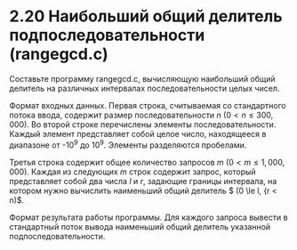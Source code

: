 # 2.20 Наибольший общий делитель подпоследовательности (rangegcd.c)
Составьте программу rangegcd.c, вычисляющую наибольший общий делитель на различных интервалах последовательности целых чисел.

Формат входных данных. Первая строка, считываемая со стандартного потока ввода, содержит размер последовательности $n$ $(0 < n \le 300,000)$. Во второй строке перечислены элементы последовательности. Каждый элемент представляет собой целое число, находящееся в диапазоне от -$10^9$ до $10^9$. Элементы разделяются пробелами.

Третья строка содержит общее количество запросов $m$ $(0 < m \le 1,000,000)$. Каждая из следующих $m$ строк содержит запрос, который представляет собой два числа $l$ и $r$, задающие границы интервала, на котором нужно вычислить наименьший общий делитель $ (0 \le l, {r < n)$.

Формат результата работы программы. Для каждого запроса вывести в стандартный поток вывода наименьший общий делитель указанной подпоследовательности.
